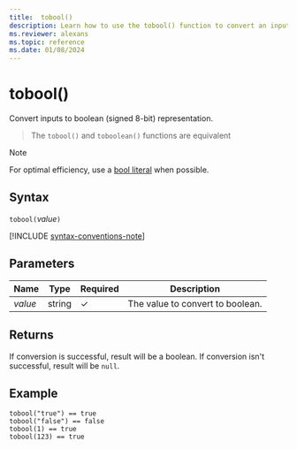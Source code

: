 ```yaml
---
title:  tobool()
description: Learn how to use the tobool() function to convert an input to a boolean representation.
ms.reviewer: alexans
ms.topic: reference
ms.date: 01/08/2024
---
```

# tobool()

Convert inputs to boolean (signed 8-bit) representation.

> The `tobool()` and `toboolean()` functions are equivalent

> [!NOTE]
> For optimal efficiency, use a [bool literal](../query/scalar-data-types/bool.md#literals) when possible.

## Syntax

`tobool(`*value*`)`

[!INCLUDE [syntax-conventions-note](../../includes/syntax-conventions-note.md)]

## Parameters

| Name | Type | Required | Description |
|--|--|--|--|
| *value* | string | &check; | The value to convert to boolean.|

## Returns

If conversion is successful, result will be a boolean.
If conversion isn't successful, result will be `null`.

## Example

```kusto
tobool("true") == true
tobool("false") == false
tobool(1) == true
tobool(123) == true
```
